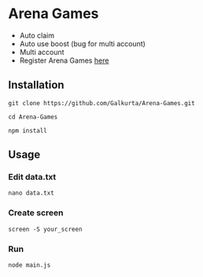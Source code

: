 # Arena Games
- Auto claim
- Auto use boost (bug for multi account)
- Multi account
- Register Arena Games [here](https://t.me/Arenavsbot?start=ref_gUYacj83JULbhjsyo3wVRY)

## Installation
```shell
git clone https://github.com/Galkurta/Arena-Games.git
```
```shell
cd Arena-Games
```
```shell
npm install
```
## Usage

### Edit data.txt
```shell
nano data.txt
```
### Create screen
```shell
screen -S your_screen
```

### Run
```shell
node main.js
```
